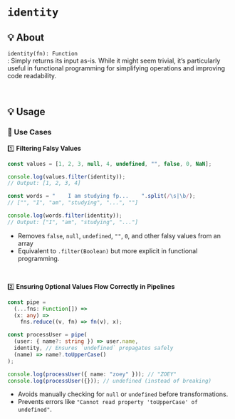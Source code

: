 # `identity`

## 💡 About

`identity(fn): Function`  
: Simply returns its input as-is. While it might seem trivial, it’s particularly useful in functional programming for simplifying operations and improving code readability.

<br />

## 💡 Usage

### 📌 Use Cases

1️⃣ **Filtering Falsy Values**

```ts
const values = [1, 2, 3, null, 4, undefined, "", false, 0, NaN];

console.log(values.filter(identity));
// Output: [1, 2, 3, 4]
```

```ts
const words = "    I am studying fp...    ".split(/\s|\b/);
// ["", "I", "am", "studying", "...", ""]

console.log(words.filter(identity));
// Output: ["I", "am", "studying", "..."]
```

- Removes `false`, `null`, `undefined`, `""`, `0`, and other falsy values from an array
- Equivalent to `.filter(Boolean)` but more explicit in functional programming.

<br />

2️⃣ **Ensuring Optional Values Flow Correctly in Pipelines**

```ts
const pipe =
  (...fns: Function[]) =>
  (x: any) =>
    fns.reduce((v, fn) => fn(v), x);

const processUser = pipe(
  (user: { name?: string }) => user.name,
  identity, // Ensures `undefined` propagates safely
  (name) => name?.toUpperCase()
);

console.log(processUser({ name: "zoey" })); // "ZOEY"
console.log(processUser({})); // undefined (instead of breaking)
```

- Avoids manually checking for `null` or `undefined` before transformations.
- Prevents errors like `"Cannot read property 'toUpperCase' of undefined"`.

<br />
